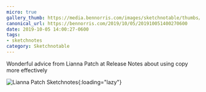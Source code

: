 ```yaml
---
micro: true
gallery_thumb: https://media.bennorris.com/images/sketchnotable/thumbs/release-notes-2019-patch.jpg
canonical_url: https://bennorris.com/2019/10/05/201910051400270600
date: 2019-10-05 14:00:27-0600
tags:
- sketchnotes
category: Sketchnotable
---
```


Wonderful advice from Lianna Patch at Release Notes about using copy more effectively

![Lianna Patch Sketchnotes](https://media.bennorris.com/images/sketchnotable/release-notes-2019/release-notes-2019-patch.jpg){:loading="lazy"}